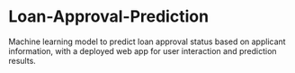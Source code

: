 # Loan-Approval-Prediction
Machine learning model to predict loan approval status based on applicant information, with a deployed web app for user interaction and prediction results.
